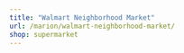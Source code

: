 ```yaml
---
title: "Walmart Neighborhood Market"
url: /marion/walmart-neighborhood-market/
shop: supermarket
---
```

